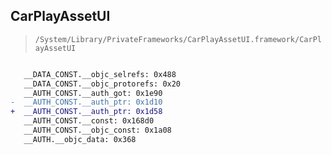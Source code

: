 ## CarPlayAssetUI

> `/System/Library/PrivateFrameworks/CarPlayAssetUI.framework/CarPlayAssetUI`

```diff

   __DATA_CONST.__objc_selrefs: 0x488
   __DATA_CONST.__objc_protorefs: 0x20
   __AUTH_CONST.__auth_got: 0x1e90
-  __AUTH_CONST.__auth_ptr: 0x1d10
+  __AUTH_CONST.__auth_ptr: 0x1d58
   __AUTH_CONST.__const: 0x168d0
   __AUTH_CONST.__objc_const: 0x1a08
   __AUTH.__objc_data: 0x368

```
